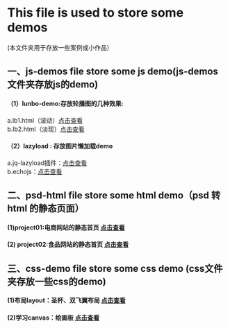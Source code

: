 # This file is used to store some demos
 (本文件夹用于存放一些案例或小作品）

## 一、js-demos file store some js demo(js-demos 文件夹存放js的demo)  
#### （1）lunbo-demo:存放轮播图的几种效果:    
a.lb1.html（滚动）[点击查看](http://ry-yuan.me/demos/js-demo/lunbo/lb1.html)  
b.lb2.html（淡现）[点击查看](http://ry-yuan.me/demos/js-demo/lunbo/lb1.html)  
 
#### （2）lazyload : 存放图片懒加载demo  
a.jq-lazyload插件：[点击查看](http://ry-yuan.me/demos/js-demo/lazyload/jq-lazyload.html)   
b.echojs：[点击查看](http://ry-yuan.me/demos/js-demo/lazyload/echo.html) 

## 二、psd-html file store some html demo（psd 转 html 的静态页面）
#### (1)project01:电商网站的静态首页 [点击查看](http://ry-yuan.me/demos/psd-html/project01/index.html) 

#### (2) project02:食品网站的静态首页 [点击查看](http://ry-yuan.me/demos/psd-html/project02/index.html)  


## 三、css-demo file store some css demo (css文件夹存放一些css的demo)
#### (1)布局layout：圣杯、双飞翼布局  [点击查看](http://ry-yuan.me/demos/css-demo/layout/shuangfeiyi.html)
#### (2)学习canvas：绘画板  [点击查看](http://ry-yuan.me/demos/css-demo/canvas/canvas-drawtool.html)